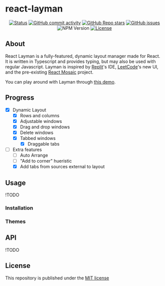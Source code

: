 # react-layman

<div align="center">
    
[![Status](https://img.shields.io/badge/status-active-success.svg)]()
[![GitHub commit activity](https://img.shields.io/github/commit-activity/t/Jeshwin/react-layman)](https://github.com/Jeshwin/react-layman)
[![GitHub Repo stars](https://img.shields.io/github/stars/Jeshwin/react-layman)](https://github.com/Jeshwin/react-layman)
[![GitHub issues](https://img.shields.io/github/issues/Jeshwin/react-layman)](https://github.com/Jeshwin/react-layman/issues)
![NPM Version](https://img.shields.io/npm/v/react-layman)
[![License](https://img.shields.io/badge/license-MIT-blue.svg)](/LICENSE)

</div>

## About <a name = "about"></a>

React Layman is a fully-featured, dynamic layout manager made for React. It is written in Typescript and provides typing, but may also be used with regular Javascript. Layman is inspired by [Replit](https://replit.com)'s IDE, [LeetCode](https://leetcode.com)'s new UI, and the pre-existing [React Mosaic](https://github.com/nomcopter/react-mosaic) project.

You can play around with Layman through [this demo](https://github.com/Jeshwin/react-layman).

## Progress

-   [x] Dynamic Layout
    -   [x] Rows and columns
    -   [x] Adjustable windows
    -   [x] Drag and drop windows
    -   [x] Delete windows
    -   [x] Tabbed windows
        -   [x] Draggable tabs
-   [ ] Extra features
    -   [ ] Auto Arrange
    -   [ ] "Add to corner" hueristic
    -   [x] Add tabs from sources external to layout

## Usage

!TODO

### Installation

### Themes

## API

!TODO

## License

This repository is published under the [MIT license](/LICENSE)
